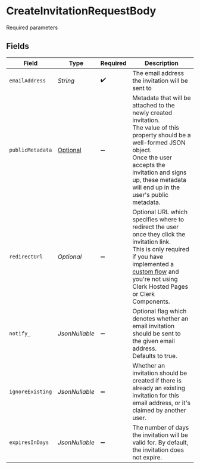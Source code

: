 # CreateInvitationRequestBody

Required parameters


## Fields

| Field                                                                                                                                                                                                                                                                                  | Type                                                                                                                                                                                                                                                                                   | Required                                                                                                                                                                                                                                                                               | Description                                                                                                                                                                                                                                                                            |
| -------------------------------------------------------------------------------------------------------------------------------------------------------------------------------------------------------------------------------------------------------------------------------------- | -------------------------------------------------------------------------------------------------------------------------------------------------------------------------------------------------------------------------------------------------------------------------------------- | -------------------------------------------------------------------------------------------------------------------------------------------------------------------------------------------------------------------------------------------------------------------------------------- | -------------------------------------------------------------------------------------------------------------------------------------------------------------------------------------------------------------------------------------------------------------------------------------- |
| `emailAddress`                                                                                                                                                                                                                                                                         | *String*                                                                                                                                                                                                                                                                               | :heavy_check_mark:                                                                                                                                                                                                                                                                     | The email address the invitation will be sent to                                                                                                                                                                                                                                       |
| `publicMetadata`                                                                                                                                                                                                                                                                       | [Optional<CreateInvitationPublicMetadata>](../../models/operations/CreateInvitationPublicMetadata.md)                                                                                                                                                                                  | :heavy_minus_sign:                                                                                                                                                                                                                                                                     | Metadata that will be attached to the newly created invitation.<br/>The value of this property should be a well-formed JSON object.<br/>Once the user accepts the invitation and signs up, these metadata will end up in the user's public metadata.                                   |
| `redirectUrl`                                                                                                                                                                                                                                                                          | *Optional<String>*                                                                                                                                                                                                                                                                     | :heavy_minus_sign:                                                                                                                                                                                                                                                                     | Optional URL which specifies where to redirect the user once they click the invitation link.<br/>This is only required if you have implemented a [custom flow](https://clerk.com/docs/authentication/invitations#custom-flow) and you're not using Clerk Hosted Pages or Clerk Components. |
| `notify_`                                                                                                                                                                                                                                                                              | *JsonNullable<Boolean>*                                                                                                                                                                                                                                                                | :heavy_minus_sign:                                                                                                                                                                                                                                                                     | Optional flag which denotes whether an email invitation should be sent to the given email address.<br/>Defaults to true.                                                                                                                                                               |
| `ignoreExisting`                                                                                                                                                                                                                                                                       | *JsonNullable<Boolean>*                                                                                                                                                                                                                                                                | :heavy_minus_sign:                                                                                                                                                                                                                                                                     | Whether an invitation should be created if there is already an existing invitation for this email address, or it's claimed by another user.                                                                                                                                            |
| `expiresInDays`                                                                                                                                                                                                                                                                        | *JsonNullable<Long>*                                                                                                                                                                                                                                                                   | :heavy_minus_sign:                                                                                                                                                                                                                                                                     | The number of days the invitation will be valid for. By default, the invitation does not expire.                                                                                                                                                                                       |